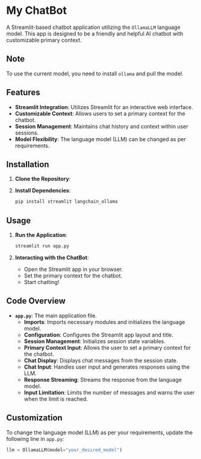 # My ChatBot

A Streamlit-based chatbot application utilizing the `OllamaLLM` language model. This app is designed to be a friendly and helpful AI chatbot with customizable primary context.

## Note

To use the current model, you need to install `ollama` and pull the model.

## Features

- **Streamlit Integration**: Utilizes Streamlit for an interactive web interface.
- **Customizable Context**: Allows users to set a primary context for the chatbot.
- **Session Management**: Maintains chat history and context within user sessions.
- **Model Flexibility**: The language model (LLM) can be changed as per requirements.

## Installation

1. **Clone the Repository**:

2. **Install Dependencies**:
    ```sh
    pip install streamlit langchain_ollama
    ```

## Usage

1. **Run the Application**:
    ```sh
    streamlit run app.py
    ```

2. **Interacting with the ChatBot**:
    - Open the Streamlit app in your browser.
    - Set the primary context for the chatbot.
    - Start chatting!

## Code Overview

- **`app.py`**: The main application file.
    - **Imports**: Imports necessary modules and initializes the language model.
    - **Configuration**: Configures the Streamlit app layout and title.
    - **Session Management**: Initializes session state variables.
    - **Primary Context Input**: Allows the user to set a primary context for the chatbot.
    - **Chat Display**: Displays chat messages from the session state.
    - **Chat Input**: Handles user input and generates responses using the LLM.
    - **Response Streaming**: Streams the response from the language model.
    - **Input Limitation**: Limits the number of messages and warns the user when the limit is reached.

## Customization

To change the language model (LLM) as per your requirements, update the following line in `app.py`:

```python
llm = OllamaLLM(model="your_desired_model")
